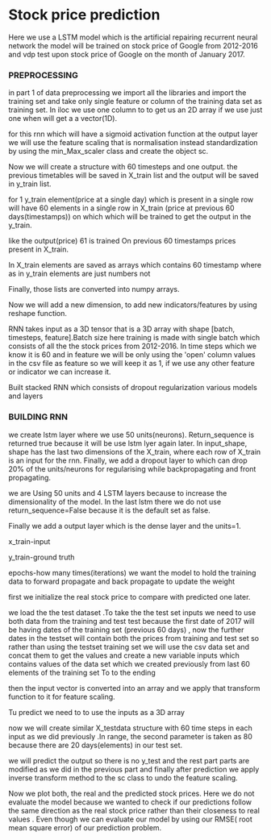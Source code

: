 # Stock price prediction

Here we use a LSTM model which is the artificial repairing recurrent neural network the model will be trained on stock price of Google from 2012-2016 and vdp test upon stock price of Google on the month of January 2017.

### PREPROCESSING

 in part 1 of data preprocessing we import all the libraries and import the training set and take only single feature or column of the training data set as training set.  In iloc we use one column to to get us an 2D array if we use just one when will get a a vector(1D).

for this rnn which will have a sigmoid activation function at the output layer we will use the feature scaling that is normalisation instead  standardization by using the min_Max_scaler class and create the object sc.

Now we will create a structure with 60 timesteps and one output. the previous timetables will be saved in X_train list and the output will be saved in y_train list.

for 1 y_train element(price at a single day) which is present in a single row will have 60 elements in a single row in X_train (price at previous 60 days(timestamps))  on which which will be trained to get the output in the y_train.

like the output(price) 61 is trained On previous 60 timestamps prices  present in X_train.

In X_train  elements are saved as arrays which contains 60 timestamp where as in y_train elements are just numbers not

Finally, those lists are converted into numpy arrays.



Now we will add a new dimension, to add new indicators/features by using reshape function.

RNN takes input as a 3D tensor that is a 3D array with shape [batch, timesteps, feature].Batch size  here training is made with single batch which consists of all the the stock prices from 2012-2016. In time steps which we know it is 60 and in feature we will be only using the 'open' column values in the csv file as feature so we will keep it as 1, if we use any other feature or indicator we can increase it.

Built stacked RNN which consists of dropout regularization various models and layers

### BUILDING RNN

we create lstm layer where we use 50 units(neurons). Return_sequence is returned true because it will be use lstm lyer again later. In input_shape, shape has the last two dimensions of the X_train, where each row of X_train is an input for the rnn. Finally, we add a dropout layer to which can drop 20% of the units/neurons for regularising while backpropagating and front propagating.

we are Using 50 units and 4 LSTM layers because to increase the dimensionality of the model.  In the last lstm there we do not use return_sequence=False because it is the default set as false.

Finally we add a output layer which is the dense layer and the units=1. 



x_train-input

y_train-ground truth

epochs-how many times(iterations) we want the model to hold the training data to forward propagate and back propagate to update the weight

first we initialize the real stock price to compare with predicted one later.

we load the the test dataset .To take the the test set inputs we need to use both data from the training and test test because the first date of 2017 will be having dates of the training set (previous 60 days) , now the further dates in the testset  will contain both the prices from training and test set so rather than using the testset  training set we will use the csv data set and concat them to get the values and create a new variable inputs which contains values of the data set which we created previously from last 60 elements of the training set To to the ending

then the input vector is converted into an array and we apply that transform function to it for feature scaling.

Tu predict we need to to use the inputs as a 3D array


now we will create similar X_testdata structure with 60 time steps in each input as we did previously .In range, the second parameter is taken as 80 because there are 20 days(elements) in our test set. 

we will predict the output so there is no y_test and the rest part parts are modified as we did in the previous part and finally  after prediction we apply inverse transform method to the sc class to undo the feature scaling.

Now we plot both, the real and the predicted stock prices.  Here we do not evaluate the model because we wanted to check if our predictions follow the same direction as the real stock price rather than their closeness to real values . Even though we can evaluate our model by using our RMSE( root mean square error) of our prediction problem.
